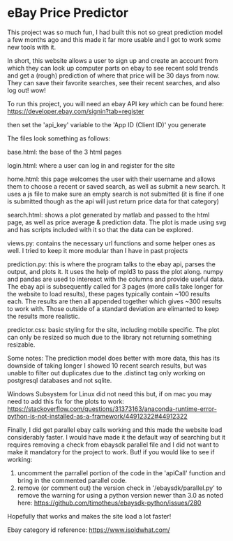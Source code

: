 # eBay Price Predictor

This project was so much fun, I had built this not so great prediction model a few months ago and this made it far more usable and I got to work some new tools with it.

In short, this website allows a user to sign up and create an account from which they can look up computer parts on ebay to see recent sold trends and get a (rough) prediction of where that price will be 30 days from now. They can save their favorite searches, see their recent searches, and also log out! wow!

To run this project, you will need an ebay API key which can be found here: 
https://developer.ebay.com/signin?tab=register

then set the 'api_key' variable to the 'App ID (Client ID)' you generate

The files look something as follows:

base.html: the base of the 3 html pages

login.html: where a user can log in and register for the site

home.html: this page welcomes the user with their username and allows them to choose a recent or saved search, as well as submit a new search. It uses a js file to make sure an empty search is not submitted (it is fine if one is submitted though as the api will just return price data for that category)

search.html: shows a plot generated by matlab and passed to the html page, as well as price average & prediction data. The plot is made using svg and has scripts included with it so that the data can be explored.

views.py: contains the necessary url functions and some helper ones as well. I tried to keep it more modular than I have in past projects

prediction.py: this is where the program talks to the ebay api, parses the output, and plots it. It uses the help of mpld3 to pass the plot along. numpy and pandas are used to intereact with the columns and provide useful data. The ebay api is subsequently called for 3 pages (more calls take longer for the website to load results), these pages typically contain ~100 results each. The results are then all appended together which gives ~300 results to work with. Those outside of a standard deviation are elimanted to keep the results more realistic.

predictor.css: basic styling for the site, including mobile specific. The plot can only be resized so much due to the library not returning something resizable.



Some notes:
The prediction model does better with more data, this has its downside of taking longer
I showed 10 recent search results, but was unable to filter out duplicates due to the .distinct tag only working on postgresql databases and not sqlite.

Windows Subsystem for Linux did not need this but, if on mac you may need to add this fix for the plots to work:
https://stackoverflow.com/questions/31373163/anaconda-runtime-error-python-is-not-installed-as-a-framework/44912322#44912322

Finally, I did get parallel  ebay calls working and this made the website load considerably faster. I would have made it the default way of searching but it requires removing a check from ebaysdk parallel file and I did not want to make it mandatory for the project to work. But! if you would like to see if working:
1. uncomment the parrallel portion of the code in the 'apiCall' function and bring in the commented parallel code.
2. remove (or comment out) the version check in '/ebaysdk/parallel.py' to remove the warning for using a python version newer than 3.0 as noted here: https://github.com/timotheus/ebaysdk-python/issues/280

Hopefully that works and makes the site load a lot faster!

Ebay category id reference: https://www.isoldwhat.com/
